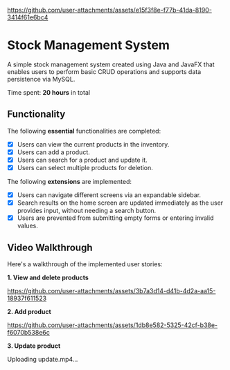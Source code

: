 
https://github.com/user-attachments/assets/e15f3f8e-f77b-41da-8190-3414f61e6bc4
# Stock Management System

A simple stock management system created using Java and JavaFX that enables users to perform basic CRUD operations and supports data persistence via MySQL.

Time spent: **20 hours** in total

## Functionality

The following **essential** functionalities are completed:

* [x] Users can view the current products in the inventory.
* [x] Users can add a product.
* [x] Users can search for a product and update it.
* [x] Users can select multiple products for deletion.

The following **extensions** are implemented:

* [x] Users can navigate different screens via an expandable sidebar.
* [x] Search results on the home screen are updated immediately as the user provides input, without needing a search button.
* [x] Users are prevented from submitting empty forms or entering invalid values.

## Video Walkthrough
Here's a walkthrough of the implemented user stories:

**1. View and delete products**

   https://github.com/user-attachments/assets/3b7a3d14-d41b-4d2a-aa15-18937f611523

   
**2. Add product**
   
   https://github.com/user-attachments/assets/1db8e582-5325-42cf-b38e-f6070b538e6c
   
**3. Update product**
   
   Uploading update.mp4…
